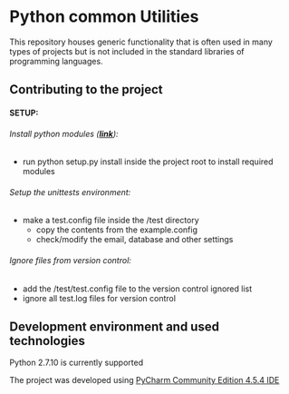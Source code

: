 # Python common Utilities

This repository houses generic functionality that is often used in many types of projects but is not included in the standard libraries of programming languages.


## Contributing to the project

#### SETUP:
###### Install python modules (__[link](https://docs.python.org/2/install/)__):
- run python setup.py install inside the project root to install required modules
     
###### Setup the unittests environment:
- make a test.config file inside the /test directory
    - copy the contents from the example.config
    - check/modify the email, database and other settings

###### Ignore files from version control:
- add the /test/test.config file to the version control ignored list
- ignore all test.log files for version control


## Development environment and used technologies

Python 2.7.10 is currently supported

The project was developed using [PyCharm Community Edition 4.5.4 IDE](https://www.jetbrains.com/pycharm/)

